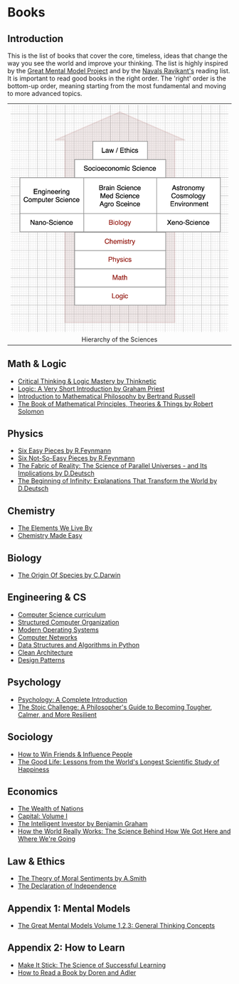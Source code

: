 # Books 

##  Introduction
This is the list of books that cover the core, timeless, ideas that change the way you see the world and improve your thinking. The list is highly inspired by the [Great Mental Model Project](https://fs.blog/tgmm/) and by the [Navals Ravikant's](https://www.navalmanack.com/navals-recommended-reading) reading list. It is important to read good books in the right order. The 'right' order is the bottom-up order, meaning starting from the most fundamental and moving to more advanced topics.

<table width="256px">
  <tr>
    <td><img src="./books/my-recommended-books/science-chart.png"/></td>
  </tr>
  <tr><td align="center">Hierarchy of the Sciences</td></tr>
</table>  

## Math & Logic
- [Critical Thinking & Logic Mastery by Thinknetic](./critical-thinking-logic/)
- [Logic: A Very Short Introduction by Graham Priest](https://www.amazon.com/Logic-Very-Short-Introduction-Introductions-ebook/dp/B075KB9C3W/ref=tmm_kin_swatch_0?_encoding=UTF8&qid=&sr=)
- [Introduction to Mathematical Philosophy by Bertrand Russell](https://amazon.com/Introduction-Mathematical-Philosophy-Bertrand-Russell-ebook/dp/B09Y5LNHL9/ref=sr_1_1?crid=2M5WXZ21HBOXN&keywords=Introduction+to+Mathematical+Philosophy&qid=1692297327&sprefix=introduction+to+mathematical+philosophy%2Caps%2C320&sr=8-1)
- [The Book of Mathematical Principles, Theories & Things by Robert Solomon ](https://www.amazon.com/Little-Mathematical-Principles-Theories-Things-ebook/dp/B09NPBQR7Z/ref=zg_bs_g_159760011_sccl_1/134-1659129-0569007?psc=1#customerReviews)

## Physics
- [Six Easy Pieces by R.Feynmann](./six-easy-pieces/)
- [Six Not-So-Easy Pieces by R.Feynmann](https://www.amazon.com/Six-Not-So-Easy-Pieces-Einstein%C2%92s-Relativity/dp/0465025269/ref=pd_bxgy_img_sccl_1/141-0597453-4528805?pd_rd_w=xJbAD&pf_rd_p=6b3eefea-7b16-43e9-bc45-2e332cbf99da&pf_rd_r=H0HJ5P4VTYHZ0DHMDAT7&pd_rd_r=02460b82-28c5-4314-8061-59ade3815d13&pd_rd_wg=huVci&pd_rd_i=0465025269&psc=1)
- [The Fabric of Reality: The Science of Parallel Universes - and Its Implications by D.Deutsch](https://www.amazon.com/The-Fabric-of-Reality-audiobook/dp/B07L5XWD7X/ref=sr_1_1?crid=2B7Y3MVVA6X57&keywords=the+fabric+of+reality&qid=1684136431&sprefix=the+fabric+of+reality%2Caps%2C226&sr=8-1)
- [The Beginning of Infinity: Explanations That Transform the World by D.Deutsch](https://www.amazon.com/The-Beginning-of-Infinity-audiobook/dp/B005HTYBCM/ref=sr_1_4?crid=2B7Y3MVVA6X57&keywords=the+fabric+of+reality&qid=1684136469&sprefix=the+fabric+of+reality%2Caps%2C226&sr=8-4)

## Chemistry
- [The Elements We Live By](https://www.amazon.com/Elements-Live-Potassium-Surprising-Superpowers-ebook/dp/B07WK5PXX8/ref=zg_bs_13570_2/141-0597453-4528805?pd_rd_i=B07WK5PXX8&psc=1)
- [Chemistry Made Easy](https://www.amazon.com/Chemistry-Made-Easy-Illustrated-Students/dp/1952914051/ref=zg_bs_13570_7/141-0597453-4528805?pd_rd_i=1952914051&psc=1)

## Biology
- [The Origin Of Species by C.Darwin](https://www.amazon.com/Origin-Species-150th-Anniversary-ebook/dp/B002JF1N0A/ref=sr_1_1?crid=2X7AD1IYNKQF3&keywords=darwin&qid=1649534334&s=digital-text&sprefix=darwin%2Cdigital-text%2C222&sr=1-1)

## Engineering & CS
- [Computer Science curriculum](.books/my-recommended-books/cs-curriculum.md)
- [Structured Computer Organization](https://www.amazon.com/gp/product/B00IZ0B7YA/ref=dbs_a_def_rwt_hsch_vapi_taft_p1_i1)
- [Modern Operating Systems](https://www.amazon.com/gp/product/B013ROUMBM/ref=dbs_a_def_rwt_hsch_vapi_taft_p1_i4)
- [Computer Networks](https://www.amazon.com/gp/product/0132126958/ref=dbs_a_def_rwt_hsch_vapi_taft_p1_i3)
- [Data Structures and Algorithms in Python](./python-data-structures/)
- [Clean Architecture](./clean-architecture/)
- [Design Patterns](https://www.amazon.com/Design-Patterns-Elements-Reusable-Object-Oriented/dp/0201633612/ref=sr_1_1?keywords=design+patterns&qid=1650258328&s=books&sprefix=design+pa%2Cstripbooks-intl-ship%2C286&sr=1-1) 


## Psychology
- [Psychology: A Complete Introduction](https://www.amazon.com/Psychology-Complete-Introduction-Teach-Yourself-ebook/dp/B012DFWI4A/ref=sr_1_14?crid=NUY9QDK9NFGB&keywords=psychology&qid=1649534670&s=digital-text&sprefix=psychology%2Cdigital-text%2C217&sr=1-14)
- [The Stoic Challenge: A Philosopher's Guide to Becoming Tougher, Calmer, and More Resilient](https://www.amazon.com/Stoic-Challenge-Philosophers-Becoming-Resilient-ebook/dp/B07P9DC6TY/ref=tmm_kin_swatch_0?_encoding=UTF8&qid=1649534731&sr=8-2)

## Sociology
- [How to Win Friends & Influence People](https://www.amazon.com/How-Win-Friends-Influence-People/dp/B0006IU7JK/ref=sr_1_1?keywords=dale+carnegie&qid=1649534970&s=books&sprefix=dale+ca%2Cstripbooks-intl-ship%2C194&sr=1-1)
- [The Good Life: Lessons from the World's Longest Scientific Study of Happiness](https://www.amazon.com/Good-Life-Lessons-Scientific-Happiness/dp/198216669X/ref=zg_bs_g_282914_sccl_3/134-1659129-0569007?psc=1)

## Economics
- [The Wealth of Nations](https://www.amazon.com/Wealth-Nations-Adam-Smith-ebook/dp/B08NPXBLYQ/ref=sr_1_1?crid=1MIER4Z2V7R2C&keywords=wealth+of+nations&qid=1649534408&s=digital-text&sprefix=wealth%2Cdigital-text%2C211&sr=1-1)
- [Capital: Volume I](https://www.amazon.com/Capital-Critique-Political-Economy-Kapital-ebook/dp/B002XHNMN0/ref=tmm_kin_swatch_0?_encoding=UTF8&qid=1649534564&sr=1-1)
- [The Intelligent Investor by Benjamin Graham](https://www.amazon.com/Intelligent-Investor-Definitive-Investing-Essentials/dp/0060555661/ref=sr_1_1?keywords=the+intelligent+investor&qid=1692300032&sprefix=the+inte%2Caps%2C237&sr=8-1)
- [How the World Really Works: The Science Behind How We Got Here and Where We're Going](./how-the-world-works/)

## Law & Ethics
- [The Theory of Moral Sentiments by A.Smith](https://www.amazon.com/Theory-Moral-Sentiments-Kindle-Active-ebook/dp/B002V1IOK4/ref=sr_1_3?crid=23I73Q9CDAXV4&keywords=adam+smith&qid=1693566338&sprefix=adam+smith%2Caps%2C229&sr=8-3)
- [The Declaration of Independence](https://www.amazon.com/Declaration-Independence-Thomas-Jefferson-ebook/dp/B00KZFPG9K/ref=sr_1_7?keywords=the+declaration+of+independence&qid=1693566221&sprefix=the+decla%2Caps%2C222&sr=8-7)


## Appendix 1: Mental Models
- [The Great Mental Models Volume 1,2,3: General Thinking Concepts](https://www.amazon.com/gp/product/B07P79P8ST/ref=as_li_qf_asin_il_tl?tag=farnamstreet-20&ie=UTF8&linkId=883df32fb862d9a4407c00d334c46272&geniuslink=true)

## Appendix 2: How to Learn
- [Make It Stick: The Science of Successful Learning](https://www.amazon.com/Make-Stick-Peter-C-Brown-ebook/dp/B00JQ3FN7M/ref=sr_1_1?crid=1RXR8D5UCJL8T&keywords=Make+It+Stick%3A+The+Science+of+Successful+Learning&qid=1649536700&s=digital-text&sprefix=make+it+stick+the+science+of+successful+learning%2Cdigital-text%2C286&sr=1-1)
- [How to Read a Book by Doren and Adler](https://www.amazon.com/How-Read-Book-Touchstone-ebook/dp/B004PYDAPE/ref=sr_1_1?keywords=how+to+read+a+book&qid=1692299621&s=digital-text&sprefix=how+to+read+a+%2Cdigital-text%2C242&sr=1-1)




